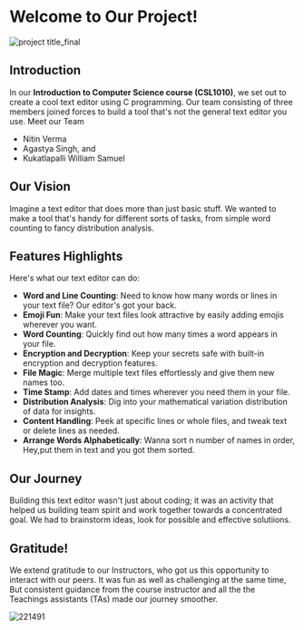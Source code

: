 # Welcome to Our Project!
![project title_final](https://github.com/Nitin2005verma/ICS_major_project/assets/163852941/99a11e2a-f7bf-4c54-b105-258ced043266)

## Introduction
In our **Introduction to Computer Science course (CSL1010)**, we set out to create a cool text editor using C programming. Our team consisting of three members joined forces to build a tool that's not the general text editor you use.
Meet our Team
- Nitin Verma
- Agastya Singh, and
- Kukatlapalli William Samuel
## Our Vision
Imagine a text editor that does more than just basic stuff. We wanted to make a tool that's handy for different sorts of tasks, from simple word counting to fancy distribution analysis.

## Features Highlights
Here's what our text editor can do:
- **Word and Line Counting**: Need to know how many words or lines in your text file? Our editor's got your back.
- **Emoji Fun**: Make your text files look attractive by easily adding emojis wherever you want.
- **Word Counting**: Quickly find out how many times a word appears in your file.
- **Encryption and Decryption**: Keep your secrets safe with built-in encryption and decryption features.
- **File Magic**: Merge multiple text files effortlessly and give them new names too.
- **Time Stamp**: Add dates and times wherever you need them in your file.
- **Distribution Analysis**: Dig into your mathematical variation distribution of data for insights.
- **Content Handling**: Peek at specific lines or whole files, and tweak text or delete lines as needed.
- **Arrange Words Alphabetically**: Wanna sort n number of names in order, Hey,put them in text and you got them sorted.

## Our Journey
Building this text editor wasn't just about coding; it was an activity that helped us building team spirit and work together towards a concentrated goal. We had to brainstorm ideas, look for possible and effective solutiions.

## Gratitude!
We extend gratitude to our Instructors, who got us this opportunity to interact with our peers. It was fun as well as challenging at the same time, But consistent guidance from the course instructor and all the the Teachings assistants (TAs) made our journey smoother.

![221491](https://github.com/Nitin2005verma/ICS_major_project/assets/163852941/fcc0aa7b-e1a2-40f2-9567-2669af3aa5d6)
